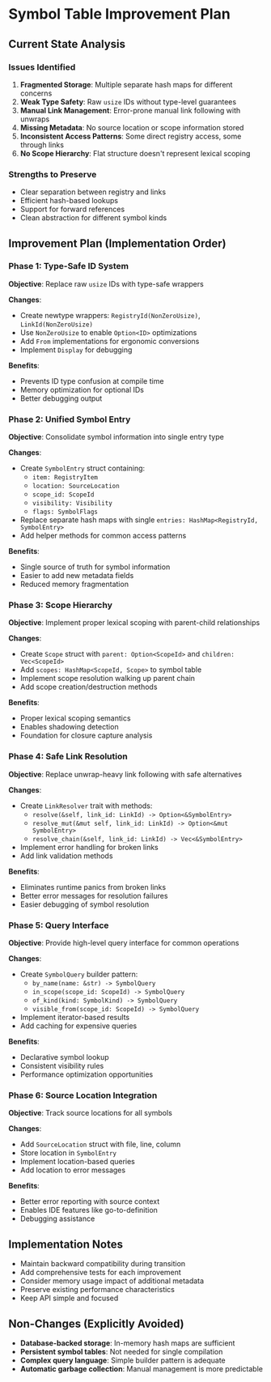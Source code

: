 # Symbol Table Improvement Plan

## Current State Analysis

### Issues Identified
1. **Fragmented Storage**: Multiple separate hash maps for different concerns
2. **Weak Type Safety**: Raw `usize` IDs without type-level guarantees
3. **Manual Link Management**: Error-prone manual link following with unwraps
4. **Missing Metadata**: No source location or scope information stored
5. **Inconsistent Access Patterns**: Some direct registry access, some through links
6. **No Scope Hierarchy**: Flat structure doesn't represent lexical scoping

### Strengths to Preserve
- Clear separation between registry and links
- Efficient hash-based lookups
- Support for forward references
- Clean abstraction for different symbol kinds

## Improvement Plan (Implementation Order)

### Phase 1: Type-Safe ID System
**Objective**: Replace raw `usize` IDs with type-safe wrappers

**Changes**:
- Create newtype wrappers: `RegistryId(NonZeroUsize)`, `LinkId(NonZeroUsize)`
- Use `NonZeroUsize` to enable `Option<ID>` optimizations
- Add `From` implementations for ergonomic conversions
- Implement `Display` for debugging

**Benefits**:
- Prevents ID type confusion at compile time
- Memory optimization for optional IDs
- Better debugging output

### Phase 2: Unified Symbol Entry
**Objective**: Consolidate symbol information into single entry type

**Changes**:
- Create `SymbolEntry` struct containing:
  - `item: RegistryItem`
  - `location: SourceLocation`
  - `scope_id: ScopeId`
  - `visibility: Visibility`
  - `flags: SymbolFlags`
- Replace separate hash maps with single `entries: HashMap<RegistryId, SymbolEntry>`
- Add helper methods for common access patterns

**Benefits**:
- Single source of truth for symbol information
- Easier to add new metadata fields
- Reduced memory fragmentation

### Phase 3: Scope Hierarchy
**Objective**: Implement proper lexical scoping with parent-child relationships

**Changes**:
- Create `Scope` struct with `parent: Option<ScopeId>` and `children: Vec<ScopeId>`
- Add `scopes: HashMap<ScopeId, Scope>` to symbol table
- Implement scope resolution walking up parent chain
- Add scope creation/destruction methods

**Benefits**:
- Proper lexical scoping semantics
- Enables shadowing detection
- Foundation for closure capture analysis

### Phase 4: Safe Link Resolution
**Objective**: Replace unwrap-heavy link following with safe alternatives

**Changes**:
- Create `LinkResolver` trait with methods:
  - `resolve(&self, link_id: LinkId) -> Option<&SymbolEntry>`
  - `resolve_mut(&mut self, link_id: LinkId) -> Option<&mut SymbolEntry>`
  - `resolve_chain(&self, link_id: LinkId) -> Vec<&SymbolEntry>`
- Implement error handling for broken links
- Add link validation methods

**Benefits**:
- Eliminates runtime panics from broken links
- Better error messages for resolution failures
- Easier debugging of symbol resolution

### Phase 5: Query Interface
**Objective**: Provide high-level query interface for common operations

**Changes**:
- Create `SymbolQuery` builder pattern:
  - `by_name(name: &str) -> SymbolQuery`
  - `in_scope(scope_id: ScopeId) -> SymbolQuery`
  - `of_kind(kind: SymbolKind) -> SymbolQuery`
  - `visible_from(scope_id: ScopeId) -> SymbolQuery`
- Implement iterator-based results
- Add caching for expensive queries

**Benefits**:
- Declarative symbol lookup
- Consistent visibility rules
- Performance optimization opportunities

### Phase 6: Source Location Integration
**Objective**: Track source locations for all symbols

**Changes**:
- Add `SourceLocation` struct with file, line, column
- Store location in `SymbolEntry`
- Implement location-based queries
- Add location to error messages

**Benefits**:
- Better error reporting with source context
- Enables IDE features like go-to-definition
- Debugging assistance

## Implementation Notes

- Maintain backward compatibility during transition
- Add comprehensive tests for each improvement
- Consider memory usage impact of additional metadata
- Preserve existing performance characteristics
- Keep API simple and focused

## Non-Changes (Explicitly Avoided)

- **Database-backed storage**: In-memory hash maps are sufficient
- **Persistent symbol tables**: Not needed for single compilation
- **Complex query language**: Simple builder pattern is adequate
- **Automatic garbage collection**: Manual management is more predictable 